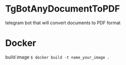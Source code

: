 # TgBotAnyDocumentToPDF
telegram bot that will convert documents to PDF format

# Docker
build image
` $ docker build -t name_your_image . `
